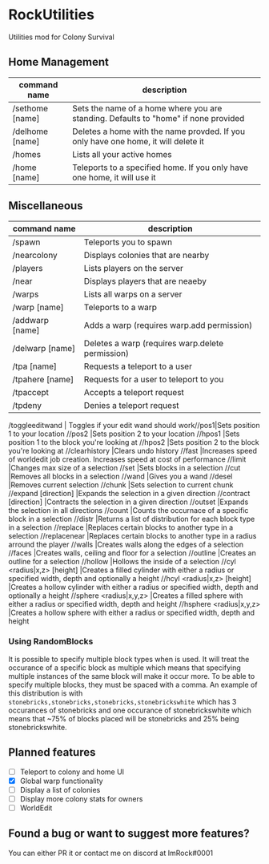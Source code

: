 # RockUtilities
Utilities mod for Colony Survival

## Home Management

command name   |description
---------------|-----------
/sethome [name]|Sets the name of a home where you are standing. Defaults to "home" if none provided
/delhome [name]|Deletes a home with the name provded. If you only have one home, it will delete it
/homes         |Lists all your active homes
/home [name]   |Teleports to a specified home. If you only have one home, it will use it

## Miscellaneous

command name   |description
---------------|-----------
/spawn         |Teleports you to spawn
/nearcolony    |Displays colonies that are nearby
/players       |Lists players on the server
/near          |Displays players that are neaeby
/warps         |Lists all warps on a server
/warp [name]   |Teleports to a warp
/addwarp [name]|Adds a warp (requires warp.add permission)
/delwarp [name]|Deletes a warp (requires warp.delete permission)
/tpa [name]    |Requests a teleport to a user
/tpahere [name]|Requests for a user to teleport to you
/tpaccept      |Accepts a teleport request
/tpdeny        |Denies a teleport request

/toggleeditwand | Toggles if your edit wand should work//pos1|Sets position 1 to your location
//pos2                                                       |Sets position 2 to your location
//hpos1                                                      |Sets position 1 to the block you're looking at
//hpos2                                                      |Sets position 2 to the block you're looking at
//clearhistory                                               |Clears undo history
//fast                                                       |Increases speed of worldedit job creation. Increases speed at cost of performance
//limit <limit>                                              |Changes max size of a selection
//set <blocks>                                               |Sets blocks in a selection
//cut                                                        |Removes all blocks in a selection
//wand                                                       |Gives you a wand
//desel                                                      |Removes current selection
//chunk                                                      |Sets selection to current chunk
//expand <length> [direction]                                |Expands the selection in a given direction
//contract <length> [direction]                              |Contracts the selection in a given direction
//outset <length>                                            |Expands the selection in all directions
//count <block>                                              |Counts the occurnace of a specific block in a selection
//distr                                                      |Returns a list of distribution for each block type in a selection
//replace <from> <to>                                        |Replaces certain blocks to another type in a selection
//replacenear <radius> <from> <to>                           |Replaces certain blocks to another type in a radius arround the player
//walls <blocks>                                             |Creates walls along the edges of a selection
//faces <blocks>                                             |Creates walls, ceiling and floor for a selection
//outline <blocks>                                           |Creates an outline for a selection
//hollow <length>                                            |Hollows the inside of a selection
//cyl <blocks> <radius|x,z> [height]                         |Creates a filled cylinder with either a radius or specified width, depth and optionally a height
//hcyl <blocks> <radius|x,z> [height]                        |Creates a hollow cylinder with either a radius or specified width, depth and optionally a height
//sphere <blocks> <radius|x,y,z>                             |Creates a filled sphere with either a radius or specified width, depth and height
//hsphere <blocks> <radius|x,y,z>                            |Creates a hollow sphere with either a radius or specified width, depth and height

### Using RandomBlocks
It is possible to specify multiple block types when <blocks> is used. It will treat the occurance of a specific block as multiple which means that specifying multiple instances of the same block will make it occur more. To be able to specify multiple blocks, they must be spaced with a comma. An example of this distribution is with `stonebricks,stonebricks,stonebricks,stonebrickswhite` which has 3 occurances of stonebricks and one occurance of stonebrickswhite which means that ~75% of blocks placed will be stonebricks and 25% being stonebrickswhite.

## Planned features

- [ ] Teleport to colony and home UI
- [x] Global warp functionality
- [ ] Display a list of colonies
- [ ] Display more colony stats for owners
- [ ] WorldEdit

## Found a bug or want to suggest more features?

You can either PR it or contact me on discord at ImRock#0001
